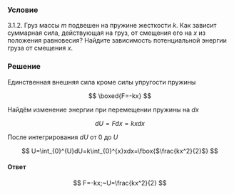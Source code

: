 ###  Условие

$3.1.2.$ Груз массы $m$ подвешен на пружине жесткости $k$. Как зависит суммарная сила, действующая на груз, от смещения его на $x$ из положения равновесия? Найдите зависимость потенциальной энергии груза от смещения $x$.

### Решение

Единственная внешняя сила кроме силы упругости пружины

$$
\boxed{F=-kx}
$$

Найдём изменение энергии при перемещении пружины на $dx$

$$
dU=Fdx=kxdx
$$

После интегрирования $dU$ от $0$ до $U$

$$
U=\int_{0}^{U}dU=k\int_{0}^{x}xdx=\fbox{$\frac{kx^2}{2}$}
$$

#### Ответ

$$
F=-kx;~U=\frac{kx^2}{2}
$$